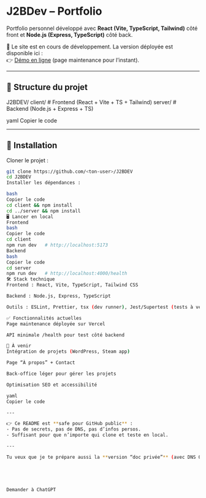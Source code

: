 # J2BDev – Portfolio

Portfolio personnel développé avec **React (Vite, TypeScript, Tailwind)** côté front et **Node.js (Express, TypeScript)** côté back.

🚧 Le site est en cours de développement. La version déployée est disponible ici :  
👉 [Démo en ligne](https://j2-bdev.vercel.app) (page maintenance pour l’instant).

---

## 📂 Structure du projet

J2BDEV/
client/ # Frontend (React + Vite + TS + Tailwind)
server/ # Backend (Node.js + Express + TS)

yaml
Copier le code

---

## 🚀 Installation

Cloner le projet :

```bash
git clone https://github.com/<ton-user>/J2BDEV
cd J2BDEV
Installer les dépendances :

bash
Copier le code
cd client && npm install
cd ../server && npm install
🖥️ Lancer en local
Frontend
bash
Copier le code
cd client
npm run dev   # http://localhost:5173
Backend
bash
Copier le code
cd server
npm run dev   # http://localhost:4000/health
🛠️ Stack technique
Frontend : React, Vite, TypeScript, Tailwind CSS

Backend : Node.js, Express, TypeScript

Outils : ESLint, Prettier, tsx (dev runner), Jest/Supertest (tests à venir)

✅ Fonctionnalités actuelles
Page maintenance déployée sur Vercel

API minimale /health pour test côté backend

📌 À venir
Intégration de projets (WordPress, Steam app)

Page “À propos” + Contact

Back-office léger pour gérer les projets

Optimisation SEO et accessibilité

yaml
Copier le code

---

👉 Ce README est **safe pour GitHub public** :
- Pas de secrets, pas de DNS, pas d’infos persos.
- Suffisant pour que n’importe qui clone et teste en local.

---

Tu veux que je te prépare aussi la **version “doc privée”** (avec DNS OVH, Vercel, Render, MX mails, etc.) que tu garderas dans Notion/local ?





Demander à ChatGPT
```
